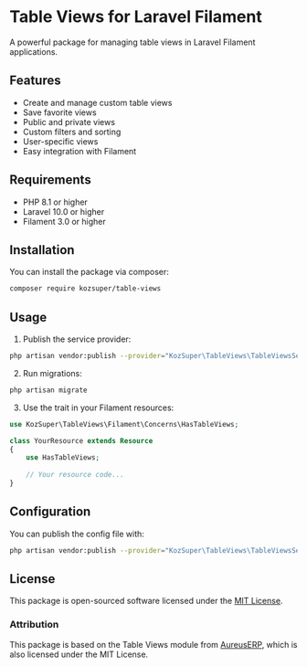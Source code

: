 # Table Views for Laravel Filament

A powerful package for managing table views in Laravel Filament applications.

## Features

- Create and manage custom table views
- Save favorite views
- Public and private views
- Custom filters and sorting
- User-specific views
- Easy integration with Filament

## Requirements

- PHP 8.1 or higher
- Laravel 10.0 or higher
- Filament 3.0 or higher

## Installation

You can install the package via composer:

```bash
composer require kozsuper/table-views
```

## Usage

1. Publish the service provider:

```bash
php artisan vendor:publish --provider="KozSuper\TableViews\TableViewsServiceProvider"
```

2. Run migrations:

```bash
php artisan migrate
```

3. Use the trait in your Filament resources:

```php
use KozSuper\TableViews\Filament\Concerns\HasTableViews;

class YourResource extends Resource
{
    use HasTableViews;
    
    // Your resource code...
}
```

## Configuration

You can publish the config file with:

```bash
php artisan vendor:publish --provider="KozSuper\TableViews\TableViewsServiceProvider" --tag="config"
```

## License

This package is open-sourced software licensed under the [MIT License](LICENSE.md).

### Attribution

This package is based on the Table Views module from [AureusERP](https://github.com/aureuserp/aureuserp), which is also licensed under the MIT License. 